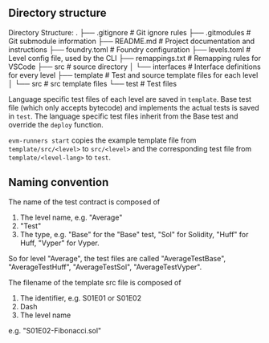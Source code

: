 ## Directory structure

Directory Structure:
.
├── .gitignore          # Git ignore rules
├── .gitmodules         # Git submodule information
├── README.md           # Project documentation and instructions
├── foundry.toml        # Foundry configuration
├── levels.toml         # Level config file, used by the CLI
├── remappings.txt      # Remapping rules for VSCode
├── src                 # source directory
│   └── interfaces      # Interface definitions for every level
├── template            # Test and source template files for each level
│   └── src	            # src template files
└── test                # Test files


Language specific test files of each level are saved in `template`. Base test file (which only accepts bytecode) and implements the actual tests is saved in `test`. The language specific test files inherit from the Base test and override the `deploy` function.

`evm-runners start` copies the example template file from `template/src/<level>` to `src/<level>` and the corresponding test file from `template/<level-lang>` to `test`. 

## Naming convention

The name of the test contract is composed of

1. The level name, e.g. "Average"
2. "Test"
3. The type, e.g. "Base" for the "Base" test, "Sol" for Solidity, "Huff" for Huff, "Vyper" for Vyper. 

So for level "Average", the test files are called "AverageTestBase", "AverageTestHuff", "AverageTestSol", "AverageTestVyper". 

The filename of the template src file is composed of

1. The identifier, e.g. S01E01 or S01E02
2. Dash
3. The level name

e.g. "S01E02-Fibonacci.sol"
